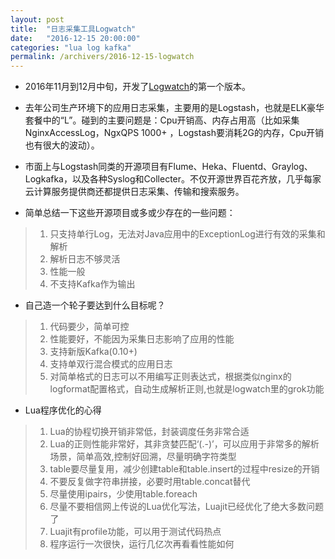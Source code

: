 ```yaml
---
layout: post
title:  "日志采集工具Logwatch"
date:   "2016-12-15 20:00:00"
categories: "lua log kafka"
permalink: /archivers/2016-12-15-logwatch
---
```


* 2016年11月到12月中旬，开发了[Logwatch](https://github.com/peiliping/logwatch)的第一个版本。

* 去年公司生产环境下的应用日志采集，主要用的是Logstash，也就是ELK豪华套餐中的“L”。碰到的主要问题是：Cpu开销高、内存占用高（比如采集NginxAccessLog，NgxQPS 1000+ ，Logstash要消耗2G的内存，Cpu开销也有很大的波动）。

* 市面上与Logstash同类的开源项目有Flume、Heka、Fluentd、Graylog、Logkafka，以及各种Syslog和Collecter。不仅开源世界百花齐放，几乎每家云计算服务提供商还都提供日志采集、传输和搜索服务。

* 简单总结一下这些开源项目或多或少存在的一些问题：

> 1. 只支持单行Log，无法对Java应用中的ExceptionLog进行有效的采集和解析
> 2. 解析日志不够灵活
> 3. 性能一般
> 4. 不支持Kafka作为输出

* 自己造一个轮子要达到什么目标呢？

> 1. 代码要少，简单可控
> 2. 性能要好，不能因为采集日志影响了应用的性能
> 3. 支持新版Kafka(0.10+)
> 4. 支持单双行混合模式的应用日志
> 5. 对简单格式的日志可以不用编写正则表达式，根据类似nginx的logformat配置格式，自动生成解析正则,也就是logwatch里的grok功能

* Lua程序优化的心得

> 1. Lua的协程切换开销非常低，封装调度任务非常合适
> 2. Lua的正则性能非常好，其非贪婪匹配‘(.-)’，可以应用于非常多的解析场景，简单高效,控制好回溯，尽量明确字符类型
> 3. table要尽量复用，减少创建table和table.insert的过程中resize的开销
> 4. 不要反复做字符串拼接，必要时用table.concat替代
> 5. 尽量使用ipairs，少使用table.foreach
> 6. 尽量不要相信网上传说的Lua优化写法，Luajit已经优化了绝大多数问题了
> 7. Luajit有profile功能，可以用于测试代码热点
> 8. 程序运行一次很快，运行几亿次再看看性能如何
